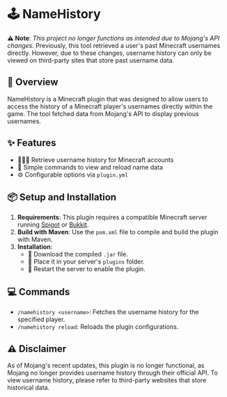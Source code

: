 # 🕹️ NameHistory

**⚠️ Note**: *This project no longer functions as intended due to Mojang's API changes.* Previously, this tool retrieved a user's past Minecraft usernames directly. However, due to these changes, username history can only be viewed on third-party sites that store past username data.

## 📖 Overview

NameHistory is a Minecraft plugin that was designed to allow users to access the history of a Minecraft player's usernames directly within the game. The tool fetched data from Mojang's API to display previous usernames.

## ✨ Features

- 🧑‍🤝‍🧑 Retrieve username history for Minecraft accounts
- 💬 Simple commands to view and reload name data
- ⚙️ Configurable options via `plugin.yml`

## 📦 Setup and Installation

1. **Requirements**: This plugin requires a compatible Minecraft server running [Spigot](https://www.spigotmc.org/) or [Bukkit](https://bukkit.org/).
2. **Build with Maven**: Use the `pom.xml` file to compile and build the plugin with Maven.
3. **Installation**:
   - 📂 Download the compiled `.jar` file.
   - 📂 Place it in your server's `plugins` folder.
   - 🔄 Restart the server to enable the plugin.

## 💻 Commands

- `/namehistory <username>`: Fetches the username history for the specified player.
- `/namehistory reload`: Reloads the plugin configurations.

## ⚠️ Disclaimer

As of Mojang's recent updates, this plugin is no longer functional, as Mojang no longer provides username history through their official API. To view username history, please refer to third-party websites that store historical data.
